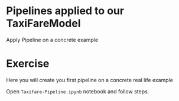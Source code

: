 # Pipelines applied to our TaxiFareModel

Apply Pipeline on a concrete example

# Exercise

Here you will create you first pipeline on a concrete real life example

Open `Taxifare-Pipeline.ipynb` notebook and follow steps.

